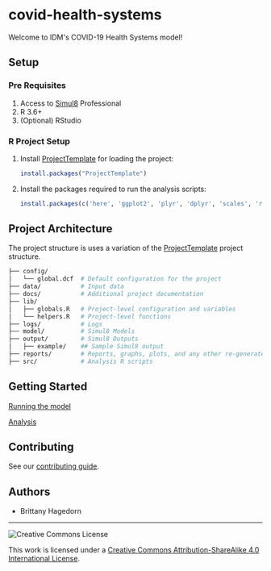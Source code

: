 # covid-health-systems

Welcome to IDM's COVID-19 Health Systems model!


## Setup

### Pre Requisites

1. Access to [Simul8] Professional
2. R 3.6+
3. (Optional) RStudio

### R Project Setup

1. Install [ProjectTemplate] for loading the project:

   ```R
   install.packages("ProjectTemplate")
   ```
2. Install the packages required to run the analysis scripts:

   ```R
   install.packages(c('here', 'ggplot2', 'plyr', 'dplyr', 'scales', 'readxl', 'reshape2', 'gridExtra', 'RColorBrewer', 'viridis'))
   ```


## Project Architecture

The project structure is uses a variation of the [ProjectTemplate]
project structure.

```bash
├── config/
│   └── global.dcf	# Default configuration for the project
├── data/			# Input data
├── docs/			# Additional project documentation
├── lib/
│   ├── globals.R 	# Project-level configuration and variables
│   └── helpers.R	# Project-level functions
├── logs/			# Logs
├── model/			# Simul8 Models
├── output/			# Simul8 Outputs
│   ├── example/	## Sample Simul8 output
├── reports/		# Reports, graphs, plots, and any other re-generateable documents
├── src/			# Analysis R scripts
```

## Getting Started

[Running the model]

[Analysis]


## Contributing

See our [contributing guide].


## Authors

* Brittany Hagedorn

---

![Creative Commons License][license-img]

This work is licensed under a [Creative Commons Attribution-ShareAlike
4.0 International License][license].


<!-- References -->
[ProjectTemplate]: http://projecttemplate.net
[Simul8]: https://www.simul8.com/

[contributing guide]: ./CONTRIBUTING.md
[Running the model]: ./docs/model.md
[analysis]: ./docs/analysis.md

[license]: ./LICENSE
[license-img]: https://i.creativecommons.org/l/by-sa/4.0/88x31.png

